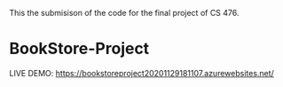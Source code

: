 This the submisison of the code for the final project of CS 476. 
# BookStore-Project

LIVE DEMO: https://bookstoreproject20201129181107.azurewebsites.net/
